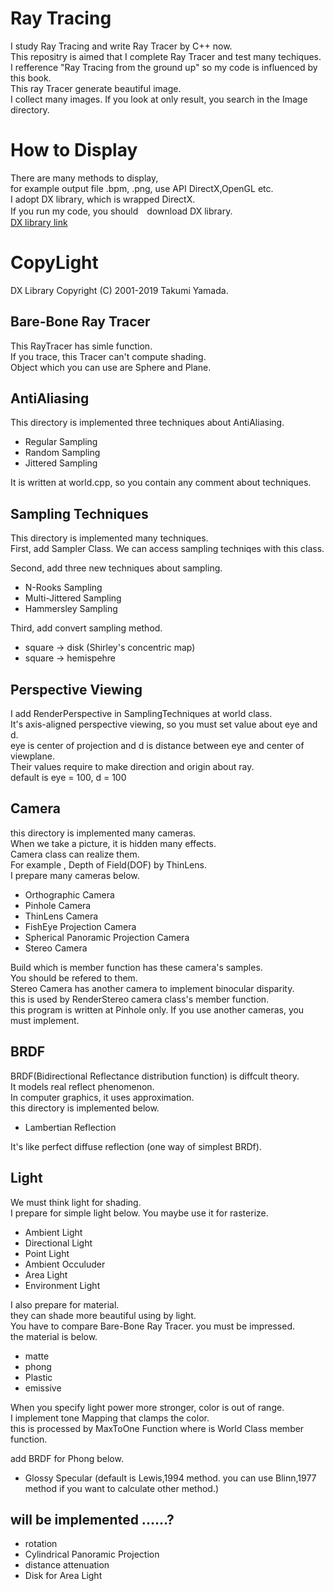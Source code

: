 # Ray Tracing
I study Ray Tracing and write Ray Tracer by C++ now.  
This repositry is aimed that I complete Ray Tracer and test many techiques.  
I refference "Ray Tracing from the ground up" so my code is influenced by this book.  
This ray Tracer generate beautiful image.  
I collect many images. If you look at only result, you search in the  Image directory.
# How to Display
There are many methods to display,   
for example output file .bpm, .png, use API DirectX,OpenGL etc.   
I adopt DX library, which is wrapped DirectX.   
If you run my code, you should　download DX library.  
[DX library link](https://dxlib.xsrv.jp/index.html)  
# CopyLight  
DX Library Copyright (C) 2001-2019 Takumi Yamada.
## Bare-Bone Ray Tracer
This RayTracer has simle function.  
If you trace, this Tracer can't compute shading.  
Object which you can use are Sphere and Plane.  
## AntiAliasing
This directory is implemented three techniques about AntiAliasing.  
* Regular Sampling   
* Random Sampling  
* Jittered Sampling  

It is written at world.cpp, so you contain any comment about techniques.  
## Sampling Techniques
This directory is implemented many techniques.  
First, add Sampler Class. We can access sampling techniqes with this class.  

Second, add three new techniques about sampling.  
* N-Rooks Sampling 
* Multi-Jittered Sampling
* Hammersley Sampling  

Third, add convert sampling method.  
* square -> disk (Shirley's concentric map)
* square -> hemispehre

## Perspective Viewing
I add RenderPerspective in SamplingTechniques at world class.  
It's axis-aligned perspective viewing, so you must set value about eye and d.  
eye is center of projection and d is distance between eye and center of viewplane.  
Their values require to make direction and origin about ray.  
default is eye = 100, d = 100

## Camera
this directory is implemented many cameras.  
When we take a picture, it is hidden many effects.  
Camera class can realize them.  
For example , Depth of Field(DOF) by ThinLens.  
I prepare many cameras below.  

* Orthographic Camera
* Pinhole Camera
* ThinLens Camera
* FishEye Projection Camera
* Spherical Panoramic Projection Camera
* Stereo Camera

Build which is member function has these camera's samples.  
You should be refered to them.  
Stereo Camera has another camera to implement binocular disparity.  
this is used by RenderStereo camera class's member function.  
this program is written at Pinhole only.
If you use another cameras, you must implement.

## BRDF
BRDF(Bidirectional Reflectance distribution function) is diffcult theory.  
It models real reflect phenomenon.   
In computer graphics, it uses approximation.  
this directory is implemented below.

* Lambertian Reflection

It's like perfect diffuse reflection (one way of simplest BRDf).

## Light
We must think light for shading.  
I prepare for simple light below. You maybe use it for rasterize.

* Ambient Light
* Directional Light
* Point Light
* Ambient Occuluder  
* Area Light   
* Environment Light

I also prepare for material.  
they can shade more beautiful using by light.  
You have to compare Bare-Bone Ray Tracer. you must be impressed.  
the material is below.

* matte
* phong
* Plastic
* emissive

When you specify light power more stronger, color is out of range.  
I implement tone Mapping that clamps the color.   
this is processed by MaxToOne Function where is World Class member function.

add BRDF for Phong below.  

* Glossy Specular (default is Lewis,1994 method. you can use Blinn,1977 method if you want to calculate other method.)
## will be implemented ......?
* rotation
* Cylindrical Panoramic Projection
* distance attenuation
* Disk for Area Light

